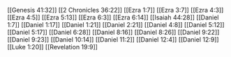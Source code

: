[[Genesis 41:32]]
[[2 Chronicles 36:22]]
[[Ezra 1:7]]
[[Ezra 3:7]]
[[Ezra 4:3]]
[[Ezra 4:5]]
[[Ezra 5:13]]
[[Ezra 6:3]]
[[Ezra 6:14]]
[[Isaiah 44:28]]
[[Daniel 1:7]]
[[Daniel 1:17]]
[[Daniel 1:21]]
[[Daniel 2:21]]
[[Daniel 4:8]]
[[Daniel 5:12]]
[[Daniel 5:17]]
[[Daniel 6:28]]
[[Daniel 8:16]]
[[Daniel 8:26]]
[[Daniel 9:22]]
[[Daniel 9:23]]
[[Daniel 10:14]]
[[Daniel 11:2]]
[[Daniel 12:4]]
[[Daniel 12:9]]
[[Luke 1:20]]
[[Revelation 19:9]]
